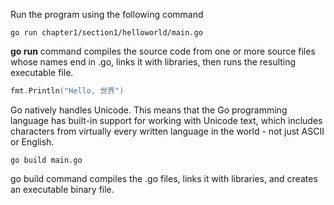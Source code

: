 Run the program using the following command
```shell
go run chapter1/section1/helloworld/main.go
```
**go run** command compiles the source code from one or more source files whose names end in .go, links it with libraries, then runs the resulting executable file.

```go
fmt.Println("Hello, 世界")
```
Go natively handles Unicode. This means that the Go programming language has built-in support for working with Unicode text, which includes characters from virtually every written language in the world - not just ASCII or English.

```shell
go build main.go
```
go build command compiles the .go files, links it with libraries, and creates an executable binary file.